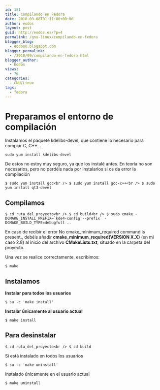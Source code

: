 ```yaml
---
id: 181
title: Compilando en Fedora
date: 2010-09-08T01:11:00+00:00
author: eodos
layout: post
guid: http://eodos.es/?p=4
permalink: /gnu-linux/compilando-en-fedora
blogger_blog:
  - eodos0.blogspot.com
blogger_permalink:
  - /2010/09/compilando-en-fedora.html
blogger_author:
  - Eodos
views:
  - 76
categories:
  - GNU/Linux
tags:
  - fedora
---
```

# Preparamos el entorno de compilación

Instalamos el paquete kdelibs-devel, que contiene lo necesario para compiar C, C++&#8230;

`sudo yum install kdelibs-devel`

De estos no estoy muy seguro, ya que los instalé antes. En teoría no son necesarios, pero no perdéis nada por instalarlos si os da error la compilación

`$ sudo yum install gcc<br />
$ sudo yum install gcc-c++<br />
$ sudo yum install qt3-devel`

## Compilamos

``$ cd ruta_del_proyecto<br />
$ cd build<br />
$ sudo cmake -DCMAKE_INSTALL_PREFIX=`kde4-config --prefix` -DCMAKE_BUILD_TYPE=debugfull ..``

En caso de recibir el error No cmake\_minimum\_required command is present., debéis añadir **cmake\_minimum\_required(VERSION X.X)** (en mi caso 2.8) al inicio del archivo **CMakeLists.txt**, situado en la carpeta del proyecto.
  
Una vez se realice correctamente, escribimos:

`$ make`

## Instalamos

**Instalar para todos los usuarios**

`$ su -c 'make install'`

**Instalar únicamente al usuario actual**

`$ make install`

## Para desinstalar

`$ cd ruta_del_proyecto<br />
$ cd build`

Si está instalado en todos los usuarios

`$ su -c 'make uninstall'`

Instalado únicamente en el usuario actual

`$ make uninstall`